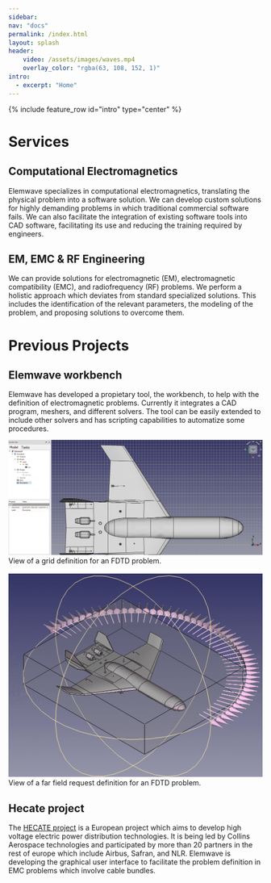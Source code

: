 ```yaml
---
sidebar:
nav: "docs"
permalink: /index.html
layout: splash
header:  
    video: /assets/images/waves.mp4
    overlay_color: "rgba(63, 108, 152, 1)"
intro:
  - excerpt: "Home"
---
```


{% include feature_row id="intro" type="center" %}
<div class="feature__wrapper">
  <h1 class="subtitle">Services</h1>
  <div class="content-container">
    <h2> Computational Electromagnetics </h2>
    <p> Elemwave specializes in computational electromagnetics, translating the physical problem into a software solution. We can develop custom solutions for highly demanding problems in which traditional commercial software fails. We can also facilitate the integration of existing software tools into CAD software, facilitating its use and reducing the training required by engineers.</p>
  </div>
  <div class="content-container">
    <h2> EM, EMC & RF Engineering </h2>
    <p> We can provide solutions for electromagnetic (EM), electromagnetic compatibility (EMC), and radiofrequency (RF) problems. We perform a holistic approach which deviates from standard specialized solutions. This includes the identification of the relevant parameters, the modeling of the problem, and proposing solutions to overcome them.</p>
  </div>
  <h1 class="subtitle">Previous Projects</h1>
  <div class="content-container">
    <h2 name="project1">Elemwave workbench</h2>
    <p class="text">Elemwave has developed a propietary tool, the workbench, to help with the definition of electromagnetic problems. Currently it integrates a CAD program, meshers, and different solvers. The tool can be easily extended to include other solvers and has scripting capabilities to automatize some procedures.
    </p>
    <div class="">
        <img class="img-pr" src="assets/images/grid.webp" alt="Elemwave workbench grid definition"/>
        <br>
        <div class="img-cap"> View of a grid definition for an FDTD problem.</div>
        <br>
        <img class="img-pr" src="assets/images/farfield.webp" alt="Elemwave workbench far field definition"/>
        <br>
        <div class="img-cap"> View of a far field request definition for an FDTD problem.</div>
    </div>
  </div>
  <div class="content-container">
    <h2 name="project2">Hecate project</h2>
    <p class="text">The <a href="https://hecate-project.eu" target="_blank">HECATE project</a> is a European project which aims to develop high voltage electric power distribution technologies. It is being led by Collins Aerospace technologies and participated by more than 20 partners in the rest of europe which include Airbus, Safran, and NLR.
    Elemwave is developing the graphical user interface to facilitate the problem definition in EMC problems which involve cable bundles.</p>
  </div>
</div>